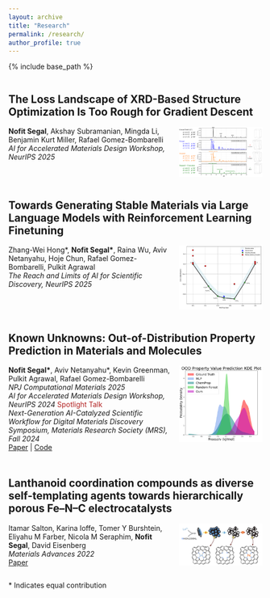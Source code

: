 ```yaml
---
layout: archive
title: "Research"
permalink: /research/
author_profile: true
---
```


[//]: # ({% if site.author.googlescholar %})
[//]: # (  <div class="wordwrap">You can also find my articles on <a href="{{site.author.googlescholar}}">my Google Scholar profile</a>.</div>)
[//]: # ({% endif %})

{% include base_path %}

<div style="overflow:auto; margin-bottom:0.5em;">
  <h2>The Loss Landscape of XRD-Based Structure Optimization Is Too Rough for Gradient Descent</h2>
  <img src="../images/XRD-GD/BPO4_xrd_agr_new2.png" style="float:right; width:33%; margin-left:1em; margin-bottom:0.5em;">
  <p><strong>Nofit Segal</strong>, Akshay Subramanian, Mingda Li, Benjamin Kurt Miller, Rafael Gomez-Bombarelli<br>
  <em>AI for Accelerated Materials Design Workshop, NeurIPS 2025</em></p>
</div>

<div style="overflow:auto; margin-bottom:0.5em;">
  <h2>Towards Generating Stable Materials via Large Language Models with Reinforcement Learning Finetuning</h2>
  <img src="../images/RL-Mat/binary_phase_diagram_Ca_Pd.png" style="float:right; width:33%; margin-left:1em; margin-bottom:0.5em;">
  <p>Zhang-Wei Hong*, <strong>Nofit Segal*</strong>, Raina Wu, Aviv Netanyahu, Hoje Chun, Rafael Gomez-Bombarelli, Pulkit Agrawal<br>
  <em>The Reach and Limits of AI for Scientific Discovery, NeurIPS 2025</em></p>
</div>

<div style="overflow:auto; margin-bottom:0.5em;">
  <h2>Known Unknowns: Out-of-Distribution Property Prediction in Materials and Molecules</h2>
  <img src="../images/matex/ood_preds_kde_compare.png" style="float:right; width:33%; margin-left:1em; margin-bottom:0.5em;">
  <p><strong>Nofit Segal*</strong>, Aviv Netanyahu*, Kevin Greenman, Pulkit Agrawal, Rafael Gomez-Bombarelli<br>
  <em>NPJ Computational Materials 2025</em><br>
  <em>AI for Accelerated Materials Design Workshop, NeurIPS 2024</em> <span style="color:firebrick;">Spotlight Talk</span><br>
  <em>Next-Generation AI-Catalyzed Scientific Workflow for Digital Materials Discovery Symposium, Materials Research Society (MRS), Fall 2024</em><br>
  <a href="https://arxiv.org/abs/2502.05970">Paper</a> | <a href="https://github.com/learningmatter-mit/matex">Code</a></p>
</div>

<div style="overflow:auto; margin-bottom:0.5em;">
  <h2>Lanthanoid coordination compounds as diverse self-templating agents towards hierarchically porous Fe–N–C electrocatalysts</h2>
  <img src="../images/Lanthanoid/process.png" style="float:right; width:33%; margin-left:1em; margin-bottom:0.5em;">
  <p>Itamar Salton, Karina Ioffe, Tomer Y Burshtein, Eliyahu M Farber, Nicola M Seraphim, <strong>Nofit Segal</strong>, David Eisenberg<br>
  <em>Materials Advances 2022</em><br>
  <a href="https://pubs.rsc.org/en/content/articlepdf/2022/ma/d2ma00596d">Paper</a></p>
</div>

<p>* Indicates equal contribution</p>

